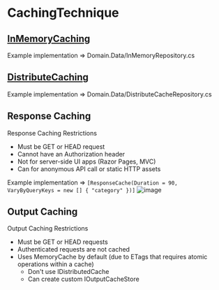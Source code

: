 # CachingTechnique

## [InMemoryCaching](https://github.com/wandysaputra/CachingTechnique/blob/master/Domain.Data/InMemoryRepository.cs)
Example implementation => Domain.Data/InMemoryRepository.cs


## [DistributeCaching](https://github.com/wandysaputra/CachingTechnique/blob/master/Domain.Data/DistributeCacheRepository.cs)
Example implementation => Domain.Data/DistributeCacheRepository.cs


## Response Caching
Response Caching Restrictions
- Must be GET or HEAD request
- Cannot have an Authorization header
- Not for server-side UI apps (Razor Pages, MVC)
- Can for anonymous API call or static HTTP assets

Example implementation => `[ResponseCache(Duration = 90, VaryByQueryKeys = new [] { "category" })]`
![image](https://user-images.githubusercontent.com/42372928/223712179-443983cf-1ac8-45e1-b8a9-dbca0220e056.png)


## Output Caching

Output Caching Restrictions
- Must be GET or HEAD requests
- Authenticated requests are not cached
- Uses MemoryCache by default (due to ETags that requires atomic operations within a cache)
	- Don't use IDistributedCache
	- Can create custom IOutputCacheStore
	

